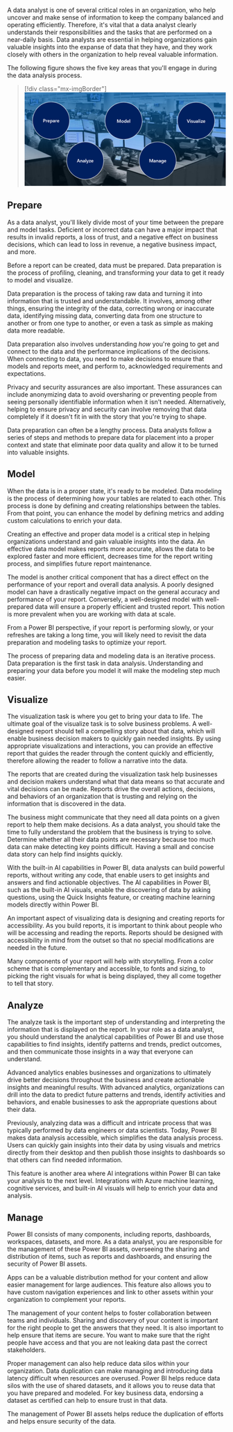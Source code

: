 A data analyst is one of several critical roles in an organization, who help uncover and make sense of information to keep the company balanced and operating efficiently. Therefore, it's vital that a data analyst clearly understands their responsibilities and the tasks that are performed on a near-daily basis. Data analysts are essential in helping organizations gain valuable insights into the expanse of data that they have, and they work closely with others in the organization to help reveal valuable information.

The following figure shows the five key areas that you'll engage in during the data analysis process.

> [!div class="mx-imgBorder"]
> [![Diagram of the five key areas of a data analysis.](../media/tasks-data-analyst-ss.png)](../media/tasks-data-analyst-ss.png#lightbox)

## Prepare

As a data analyst, you'll likely divide most of your time between the prepare and model tasks. Deficient or incorrect data can have a major impact that results in invalid reports, a loss of trust, and a negative effect on business decisions, which can lead to loss in revenue, a negative business impact, and more.

Before a report can be created, data must be prepared. Data preparation is the process of profiling, cleaning, and transforming your data to get it ready to model and visualize.

Data preparation is the process of taking raw data and turning it into information that is trusted and understandable. It involves, among other things, ensuring the integrity of the data, correcting wrong or inaccurate data, identifying missing data, converting data from one structure to another or from one type to another, or even a task as simple as making data more readable.

Data preparation also involves understanding *how* you're going to get and connect to the data and the performance implications of the decisions. When connecting to data, you need to make decisions to ensure that models and reports meet, and perform to, acknowledged requirements and expectations.

Privacy and security assurances are also important. These assurances can include anonymizing data to avoid oversharing or preventing people from seeing personally identifiable information when it isn't needed. Alternatively, helping to ensure privacy and security can involve removing that data completely if it doesn't fit in with the story that you're trying to shape.

Data preparation can often be a lengthy process. Data analysts follow a series of steps and methods to prepare data for placement into a proper context and state that eliminate poor data quality and allow it to be turned into valuable insights.

## Model

When the data is in a proper state, it's ready to be modeled. Data modeling is the process of determining how your tables are related to each other. This process is done by defining and creating relationships between the tables. From that point, you can enhance the model by defining metrics and adding custom calculations to enrich your data.

Creating an effective and proper data model is a critical step in helping organizations understand and gain valuable insights into the data. An effective data model makes reports more accurate, allows the data to be explored faster and more efficient, decreases time for the report writing process, and simplifies future report maintenance.

The model is another critical component that has a direct effect on the performance of your report and overall data analysis. A poorly designed model can have a drastically negative impact on the general accuracy and performance of your report. Conversely, a well-designed model with well-prepared data will ensure a properly efficient and trusted report. This notion is more prevalent when you are working with data at scale.

From a Power BI perspective, if your report is performing slowly, or your refreshes are taking a long time, you will likely need to revisit the data preparation and modeling tasks to optimize your report.

The process of preparing data and modeling data is an iterative process. Data preparation is the first task in data analysis. Understanding and preparing your data before you model it will make the modeling step much easier.

## Visualize

The visualization task is where you get to bring your data to life. The ultimate goal of the visualize task is to solve business problems. A well-designed report should tell a compelling story about that data, which will enable business decision makers to quickly gain needed insights. By using appropriate visualizations and interactions, you can provide an effective report that guides the reader through the content quickly and efficiently, therefore allowing the reader to follow a narrative into the data.

The reports that are created during the visualization task help businesses and decision makers understand what that data means so that accurate and vital decisions can be made. Reports drive the overall actions, decisions, and behaviors of an organization that is trusting and relying on the information that is discovered in the data.

The business might communicate that they need all data points on a given report to help them make decisions. As a data analyst, you should take the time to fully understand the problem that the business is trying to solve. Determine whether all their data points are necessary because too much data can make detecting key points difficult. Having a small and concise data story can help find insights quickly.

With the built-in AI capabilities in Power BI, data analysts can build powerful reports, without writing any code, that enable users to get insights and answers and find actionable objectives. The AI capabilities in Power BI, such as the built-in AI visuals, enable the discovering of data by asking questions, using the Quick Insights feature, or creating machine learning models directly within Power BI.

An important aspect of visualizing data is designing and creating reports for accessibility. As you build reports, it is important to think about people who will be accessing and reading the reports. Reports should be designed with accessibility in mind from the outset so that no special modifications are needed in the future.

Many components of your report will help with storytelling. From a color scheme that is complementary and accessible, to fonts and sizing, to picking the right visuals for what is being displayed, they all come together to tell that story.

## Analyze

The analyze task is the important step of understanding and interpreting the information that is displayed on the report. In your role as a data analyst, you should understand the analytical capabilities of Power BI and use those capabilities to find insights, identify patterns and trends, predict outcomes, and then communicate those insights in a way that everyone can understand.

Advanced analytics enables businesses and organizations to ultimately drive better decisions throughout the business and create actionable insights and meaningful results. With advanced analytics, organizations can drill into the data to predict future patterns and trends, identify activities and behaviors, and enable businesses to ask the appropriate questions about their data.

Previously, analyzing data was a difficult and intricate process that was typically performed by data engineers or data scientists. Today, Power BI makes data analysis accessible, which simplifies the data analysis process. Users can quickly gain insights into their data by using visuals and metrics directly from their desktop and then publish those insights to dashboards so that others can find needed information.

This feature is another area where AI integrations within Power BI can take your analysis to the next level. Integrations with Azure machine learning, cognitive services, and built-in AI visuals will help to enrich your data and analysis.

## Manage

Power BI consists of many components, including reports, dashboards, workspaces, datasets, and more. As a data analyst, you are responsible for the management of these Power BI assets, overseeing the sharing and distribution of items, such as reports and dashboards, and ensuring the security of Power BI assets.

Apps can be a valuable distribution method for your content and allow easier management for large audiences. This feature also allows you to have custom navigation experiences and link to other assets within your organization to complement your reports.

The management of your content helps to foster collaboration between teams and individuals. Sharing and discovery of your content is important for the right people to get the answers that they need. It is also important to help ensure that items are secure. You want to make sure that the right people have access and that you are not leaking data past the correct stakeholders.

Proper management can also help reduce data silos within your organization. Data duplication can make managing and introducing data latency difficult when resources are overused. Power BI helps reduce data silos with the use of shared datasets, and it allows you to reuse data that you have prepared and modeled. For key business data, endorsing a dataset as certified can help to ensure trust in that data.

The management of Power BI assets helps reduce the duplication of efforts and helps ensure security of the data.
